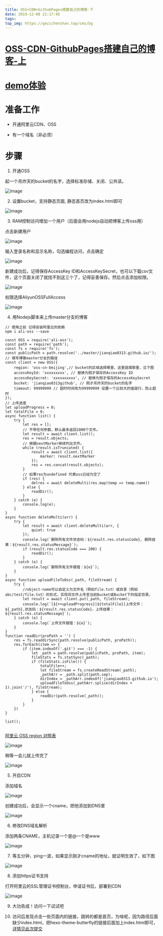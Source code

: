 ```yaml
---
title: OSS+CDN+GithubPages搭建自己的博客-下
date: 2019-12-08 21:17:45
tags:
top_img: https://gezichenshan.top/cms/bg
---
```

# [OSS-CDN-GithubPages搭建自己的博客-上](https://lvjianqiao.top/2019/11/27/OSS-CDN-GithubPages%E6%90%AD%E5%BB%BA%E8%87%AA%E5%B7%B1%E7%9A%84%E5%8D%9A%E5%AE%A2-%E4%B8%8A/index.html)

# [demo体验](https://lvjianqiao.top)

# 准备工作

- 开通阿里云CDN、OSS

- 有一个域名（非必须）

# 步骤

1. 开通OSS

起一个吊炸天的bucket的名字，选择标准存储、关闭、公共读。

![image](https://static.gezichenshan.top/blog/cdn-oss-githubPages/15.png)

2. 设置bucket，支持静态页面, 静态首页改为index.html即可

![image](https://static.gezichenshan.top/blog/cdn-oss-githubPages/23.png)

3. RAM控制访问增加一个用户（后面会用nodejs自动把博客上传oss用）

点击新建用户

![image](https://static.gezichenshan.top/blog/cdn-oss-githubPages/16.png)

输入登录名称和显示名称，勾选编程访问，点击确定

![image](https://static.gezichenshan.top/blog/cdn-oss-githubPages/17.png)

新建成功后，记得保存AccessKey ID和AccessKeySecret，也可以下载csv文件，这个页面关闭了就找不到这三个了，记得妥善保存。然后点击添加权限。

![image](https://static.gezichenshan.top/blog/cdn-oss-githubPages/19.png)

权限选择AliyunOSSFullAccess

![image](https://static.gezichenshan.top/blog/cdn-oss-githubPages/20.png)

4. 用Nodejs脚本来上传master分支的博客

```
// 使用之前 记得安装阿里云的依赖
npm i ali-oss --save
```


```
const OSS = require('ali-oss');
const path = require('path');
const fs = require('fs');
const publicPath = path.resolve('../master/jianqiao0313.github.io/'); // 填写博客master分支的路径
const client = new OSS({
    region: 'oss-cn-beijing',// bucket的区域选择哪里，这里就填那里，见下图
    accessKeyId: 'xxxxxxxxx', // 替换为刚才保存的AccessKey ID
    accessKeySecret: 'xxxxxxxxxx', // 替换为刚才保存的AccessKeySecret
    bucket: 'jianqiao0313github', // 刚才吊炸天的bucket的名字
    timeout: 99999999 // 超时时间改为99999999 设置一个比较大的值就行，防止超时
});
// 上传进度
let uploadProgress = 0;
let totalFile = 0;
async function list() {
    try {
        let res = [];
        // 不带任何参数，默认最多返回1000个文件。
        let result = await client.list();
        res = result.objects;
        // 根据nextMarker继续列出文件。
        while (result.isTruncated) {
            result = await client.list({
                marker: result.nextMarker
            });
            res = res.concat(result.objects);
        }
        // 如果res为undefined 代表oss已经为空了
        if (res) {
            delres = await deleteMulti(res.map(temp => temp.name))
        } else {
            readDir();
        }
    } catch (e) {
        console.log(e);
    }
}
async function deleteMulti(arr) {
    try {
        let result = await client.deleteMulti(arr, {
            quiet: true
        });
        console.log(`删除所有文件状态码：${result.res.statusCode}, 删除结果：${result.res.statusMessage}`);
        if (result.res.statusCode === 200) {
            readDir();
        }
    } catch (e) {
        console.log(`删除所有文件报错：${e}`);
    }
}
async function uploadFileToOss(_path, fileStream) {
    try {
        //object-name可以自定义为文件名（例如file.txt）或目录（例如abc/test/file.txt）的形式，实现将文件上传至当前Bucket或Bucket下的指定目录。
        let result = await client.put(_path, fileStream);
        console.log(`[${++uploadProgress}|${totalFile}]上传文件：${_path},状态码：${result.res.statusCode}，上传结果：${result.res.statusMessage}`);
    } catch (e) {
        console.log(`上传文件报错：${e}`);
    }
}
function readDir(proPath = '') {
    res = fs.readdirSync(path.resolve(publicPath, proPath));
    res.forEach(item => {
        if (item.indexOf('.git') === -1) {
            let _path = path.resolve(publicPath, proPath, item);
            fileStats = fs.statSync(_path);
            if (fileStats.isFile()) {
                totalFile++;
                let fileStream = fs.createReadStream(_path);
                _pathArr = _path.split(path.sep);
                dirIndex = _pathArr.indexOf('jianqiao0313.github.io');
                uploadFileToOss(_pathArr.splice(dirIndex + 1).join('/'), fileStream);
            } else {
                readDir(path.resolve(_path));
            }
        }
    })
}

list();


```

[阿里云 OSS region 对照表](https://www.cms2.cn/aliyun/3219.html)

![image](https://static.gezichenshan.top/blog/cdn-oss-githubPages/21.png)


稍等一会儿就上传完了

![image](https://static.gezichenshan.top/blog/cdn-oss-githubPages/22.png)

5. 开启CDN

添加域名

![image](https://static.gezichenshan.top/blog/cdn-oss-githubPages/24.png)

创建成功后，会显示一个cname，把他添加到DNS里

![image](https://static.gezichenshan.top/blog/cdn-oss-githubPages/25.png)


6. 修改DNS域名解析

添加两条CNAME，主机记录一个是@一个是www

![image](https://static.gezichenshan.top/blog/cdn-oss-githubPages/26.png)

7. 等五分钟，ping一波，如果显示刚才cname的地址，就证明生效了，如下图

![image](https://static.gezichenshan.top/blog/cdn-oss-githubPages/27.png)

8. 添加https证书支持

打开阿里云的SSL管理证书控制台，申请证书后，部署到CDN

![image](https://static.gezichenshan.top/blog/cdn-oss-githubPages/28.png)

9. 大功告成！访问一下试试吧

10. 访问后发现点击一些页面内的链接，跳转的都是首页，为啥呢，因为路径后面缺少index.html，把hexo-theme-butterfly的链接后面加上index.html即可，[详情见此次提交](https://github.com/jianqiao0313/hexo-theme-butterfly/commit/7b030972481036676964cb6af7053b002c6ebab6)
